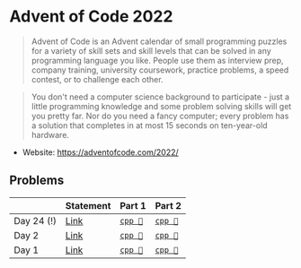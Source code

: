 # Advent of Code 2022

> Advent of Code is an Advent calendar of small programming puzzles for a variety of skill sets and skill levels that can be solved in any programming language you like. People use them as interview prep, company training, university coursework, practice problems, a speed contest, or to challenge each other.

> You don't need a computer science background to participate - just a little programming knowledge and some problem solving skills will get you pretty far. Nor do you need a fancy computer; every problem has a solution that completes in at most 15 seconds on ten-year-old hardware.

* Website: https://adventofcode.com/2022/

## Problems

<table>
<thead>
<th></th>
<th>Statement</th>
<th>Part 1</th>
<th>Part 2</th>
</thead>
<tbody>
<tr>
<td>Day 24 (!)</td>
<td><a href="https://adventofcode.com/2022/day/24">Link</a></td>
<td>
<a href="../../problems/aoc2022day24/src/main/solution1.cpp"><code>cpp 🐀</code></a>
</td>
<td>
<a href="../../problems/aoc2022day24/src/main/solution1.cpp"><code>cpp 🐀</code></a>
</td>
</tr>
<tr>
<td>Day 2</td>
<td><a href="https://adventofcode.com/2022/day/1">Link</a></td>
<td>
<a href="../../problems/aoc2022day2/src/main/solution1.cpp"><code>cpp 🐀</code></a>
</td>
<td>
<a href="../../problems/aoc2022day2/src/main/solution1.cpp"><code>cpp 🐀</code></a>
</td>
</tr>
<tr>
<td>Day 1</td>
<td><a href="https://adventofcode.com/2022/day/1">Link</a></td>
<td>
<a href="../../problems/aoc2022day1/src/main/solution1.cpp"><code>cpp 🐀</code></a>
</td>
<td>
<a href="../../problems/aoc2022day1/src/main/solution2.cpp"><code>cpp 🐀</code></a>
</td>
</tr>
</tbody>
</table>